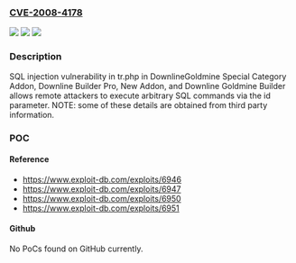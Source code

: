 ### [CVE-2008-4178](https://cve.mitre.org/cgi-bin/cvename.cgi?name=CVE-2008-4178)
![](https://img.shields.io/static/v1?label=Product&message=n%2Fa&color=blue)
![](https://img.shields.io/static/v1?label=Version&message=n%2Fa&color=blue)
![](https://img.shields.io/static/v1?label=Vulnerability&message=n%2Fa&color=brighgreen)

### Description

SQL injection vulnerability in tr.php in DownlineGoldmine Special Category Addon, Downline Builder Pro, New Addon, and Downline Goldmine Builder allows remote attackers to execute arbitrary SQL commands via the id parameter.  NOTE: some of these details are obtained from third party information.

### POC

#### Reference
- https://www.exploit-db.com/exploits/6946
- https://www.exploit-db.com/exploits/6947
- https://www.exploit-db.com/exploits/6950
- https://www.exploit-db.com/exploits/6951

#### Github
No PoCs found on GitHub currently.

